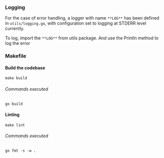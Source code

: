 ### Logging
For the case of error handling, a logger with name `**LOG**` has been defined in `utils/logging.go`, with configuration set to logging at STDERR level currently.


To log, import the `**LOG**` from utils package. And use the Println method to log the error


### Makefile

#### Build the codebase
```make build```

###### Commands executed
```go build```

#### Linting
```make lint```

###### Commands executed
```go fmt -s -w .```
